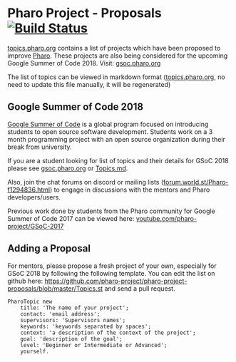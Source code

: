 # Pharo Project - Proposals [![Build Status](https://travis-ci.org/pharo-project/pharo-project-proposals.svg?branch=master)](https://travis-ci.org/pharo-project/pharo-project-proposals)

[topics.pharo.org](http://topics.pharo.org) contains a list of projects which have been proposed to improve [Pharo](http://pharo.org). These projects are also being considered for the upcoming Google Summer of Code 2018. Visit: [gsoc.pharo.org](http://gsoc.pharo.org/)

The list of topics can be viewed in markdown format ([topics.pharo.org](https://github.com/pharo-project/pharo-project-proposals/blob/gh-pages/Topics.md), no need to update this file manually, it will be regenerated)

## Google Summer of Code 2018

[Google Summer of Code](https://summerofcode.withgoogle.com/) is a global program focused on introducing students to open source software development. Students work on a 3 month programming project with an open source organization during their break from university. 

If you are a student looking for list of topics and their details for GSoC 2018 please see [gsoc.pharo.org](http://gsoc.pharo.org/) or [Topics.md](https://github.com/pharo-project/pharo-project-proposals/blob/gh-pages/Topics.md).

Also, join the chat forums on discord or mailing lists ([forum.world.st/Pharo-f1294836.html](http://forum.world.st/Pharo-f1294836.html)) to engage in discussions with the mentors and Pharo developers/users.

Previous work done by students from the Pharo community for Google Summer of Code 2017 can be viewed here: [youtube.com/pharo-project/GSoC-2017](https://www.youtube.com/watch?v=e2atTDclrog&list=PL4actYd6bfnzoYJYjSRxLezkYOoLhku09)


## Adding a Proposal

For mentors, please propose a fresh project of your own, especially for GSoC 2018 by following the following template. You can edit the list on github here: https://github.com/pharo-project/pharo-project-proposals/blob/master/Topics.st and send a pull request.

```smalltalk
PharoTopic new
	title: 'The name of your project';
	contact: 'email address';
	supervisors: 'Supervisors names';
	keywords: 'keywords separated by spaces';
	context: 'a description of the context of the project';
	goal: 'description of the goal';
	level: 'Beginner or Intermediate or Advanced';
	yourself.
```

